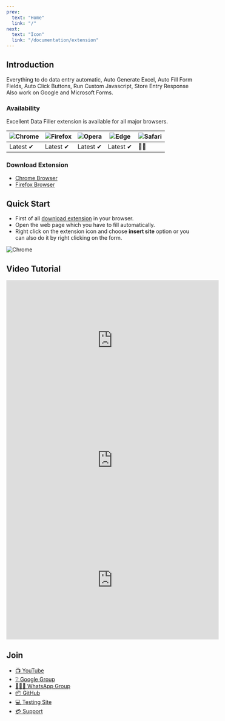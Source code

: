 ```yaml
---
prev:
  text: "Home"
  link: "/"
next:
  text: "Icon"
  link: "/documentation/extension"
---
```


## Introduction

Everything to do data entry automatic, Auto Generate Excel, Auto Fill Form Fields, Auto Click Buttons, Run Custom Javascript, Store Entry Response Also work on Google and Microsoft Forms.

### Availability

Excellent Data Filler extension is available for all major browsers.

| ![Chrome](/logo/icons8-chrome-64.svg) | ![Firefox](/logo/icons8-firefox-48.png) | ![Opera](/logo/icons8-opera-48.svg) | ![Edge](/logo/icons8-edge-48.svg) | ![Safari](/logo/icons8-safari-48.svg) |
| ------------------------------------- | --------------------------------------- | ----------------------------------- | --------------------------------- | ------------------------------------- |
| Latest ✔                              | Latest ✔                                | Latest ✔                            | Latest ✔                          | 👩‍🏫                                    |

### Download Extension

- [Chrome Browser](https://chrome.google.com/webstore/detail/excellent-data-filler-cth/abafaagbfhobgjkcepckbnadafflkdea)
- [Firefox Browser](https://addons.mozilla.org/en-US/firefox/addon/excellent-data-filler-cth/)

## Quick Start

- First of all [download extension](#download-extension) in your browser.
- Open the web page which you have to fill automatically.
- Right click on the extension icon and choose **insert site** option or you can also do it by right clicking on the form.

![Chrome](/image/insert-site-01.png)

## Video Tutorial

<iframe width="560" height="315" title="youtube" src="https://www.youtube.com/embed/PZn1Rm83TS0" frameborder="0" allow="accelerometer; autoplay; clipboard-write; encrypted-media; gyroscope; picture-in-picture" allowfullscreen></iframe>
<br>
<iframe width="560" height="315" title="youtube" src="https://www.youtube.com/embed/8aR9i6DpN78" frameborder="0" allow="accelerometer; autoplay; clipboard-write; encrypted-media; gyroscope; picture-in-picture" allowfullscreen></iframe>
<br>
<iframe width="560" height="315" title="youtube" src="https://www.youtube.com/embed/NFieoLVWE0A" frameborder="0" allow="accelerometer; autoplay; clipboard-write; encrypted-media; gyroscope; picture-in-picture" allowfullscreen></iframe>

## Join

- [📺 YouTube](https://www.youtube.com/@ctechhindi)
- [❔ Google Group](https://groups.google.com/g/excellent-data-filler)
- [👨‍👧‍👧 WhatsApp Group](https://chat.whatsapp.com/F2AdHoZRvr8HiAbvWqKlVS)
- [📦 GitHub](https://github.com/jeevan-lal/Excel-Data-Filler-V4)
- [💻 Testing Site](/documentation/testing-site)
- [💳 Support](https://www.paypal.com/paypalme/ctechhindi)
